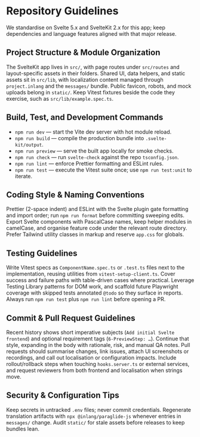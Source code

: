 # Repository Guidelines

We standardise on Svelte 5.x and SvelteKit 2.x for this app; keep dependencies and language features aligned with that major release.

## Project Structure & Module Organization

The SvelteKit app lives in `src/`, with page routes under `src/routes` and layout-specific assets in their folders. Shared UI, data helpers, and static assets sit in `src/lib`, with localization content managed through `project.inlang` and the `messages/` bundle. Public favicon, robots, and mock uploads belong in `static/`. Keep Vitest fixtures beside the code they exercise, such as `src/lib/example.spec.ts`.

## Build, Test, and Development Commands

- `npm run dev` — start the Vite dev server with hot module reload.
- `npm run build` — compile the production bundle into `.svelte-kit/output`.
- `npm run preview` — serve the built app locally for smoke checks.
- `npm run check` — run `svelte-check` against the repo `tsconfig.json`.
- `npm run lint` — enforce Prettier formatting and ESLint rules.
- `npm run test` — execute the Vitest suite once; use `npm run test:unit` to iterate.

## Coding Style & Naming Conventions

Prettier (2-space indent) and ESLint with the Svelte plugin gate formatting and import order; run `npm run format` before committing sweeping edits. Export Svelte components with PascalCase names, keep helper modules in camelCase, and organise feature code under the relevant route directory. Prefer Tailwind utility classes in markup and reserve `app.css` for globals.

## Testing Guidelines

Write Vitest specs as `ComponentName.spec.ts` or `.test.ts` files next to the implementation, reusing utilities from `vitest-setup-client.ts`. Cover success and failure paths with table-driven cases where practical. Leverage Testing Library patterns for DOM work, and scaffold future Playwright coverage with skipped tests annotated `@todo` so they surface in reports. Always run `npm run test` plus `npm run lint` before opening a PR.

## Commit & Pull Request Guidelines

Recent history shows short imperative subjects (`Add initial Svelte frontend`) and optional requirement tags (`6-PreviewStep: …`). Continue that style, expanding in the body with rationale, risk, and manual QA notes. Pull requests should summarise changes, link issues, attach UI screenshots or recordings, and call out localisation or configuration impacts. Include rollout/rollback steps when touching `hooks.server.ts` or external services, and request reviewers from both frontend and localisation when strings move.

## Security & Configuration Tips

Keep secrets in untracked `.env` files; never commit credentials. Regenerate translation artifacts with `npx @inlang/paraglide-js` whenever entries in `messages/` change. Audit `static/` for stale assets before releases to keep bundles lean.
